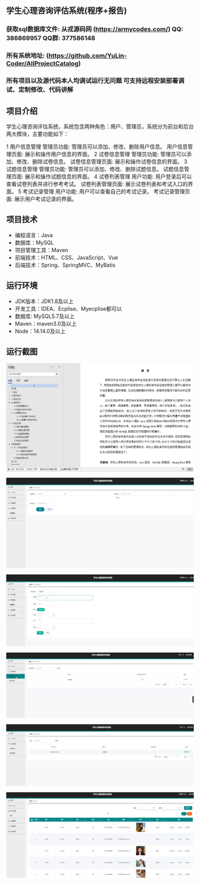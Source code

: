 ## 学生心理咨询评估系统(程序+报告)

###  获取sql数据库文件: 从戎源码网 (https://armycodes.com/) QQ: 386869957 QQ群: 377586148
###  所有系统地址: (https://github.com/YuLin-Coder/AllProjectCatalog) 
###  所有项目以及源代码本人均调试运行无问题 可支持远程安装部署调试、定制修改、代码讲解

## 项目介绍
学生心理咨询评估系统，系统包含两种角色：用户、管理员，系统分为前台和后台两大模块，主要功能如下：

1 用户信息管理
管理员功能: 管理员可以添加、修改、删除用户信息。
用户信息管理页面: 展示和操作用户信息的界面。
2 试卷信息管理
管理员功能: 管理员可以添加、修改、删除试卷信息。
试卷信息管理页面: 展示和操作试卷信息的界面。
3 试题信息管理
管理员功能: 管理员可以添加、修改、删除试题信息。
试题信息管理页面: 展示和操作试题信息的界面。
4 试卷列表管理
用户功能: 用户登录后可以查看试卷列表并进行参考考试。
试卷列表管理页面: 展示试卷列表和考试入口的界面。
5 考试记录管理
用户功能: 用户可以查看自己的考试记录。
考试记录管理页面: 展示用户考试记录的界面。

## 项目技术
- 编程语言：Java
- 数据库：MySQL
- 项目管理工具：Maven
- 前端技术：HTML、CSS、JavaScript、Vue
- 后端技术：Spring、SpringMVC、MyBatis

## 运行环境
- JDK版本：JDK1.8及以上
- 开发工具：IDEA、Ecplise、Myecplise都可以
- 数据库: MySQL5.7及以上
- Maven：maven3.0及以上
- Node：14.14.0及以上

## 运行截图
![](screenshot/1.png)

![](screenshot/2.png)

![](screenshot/3.png)

![](screenshot/4.png)

![](screenshot/5.png)

![](screenshot/6.png)

